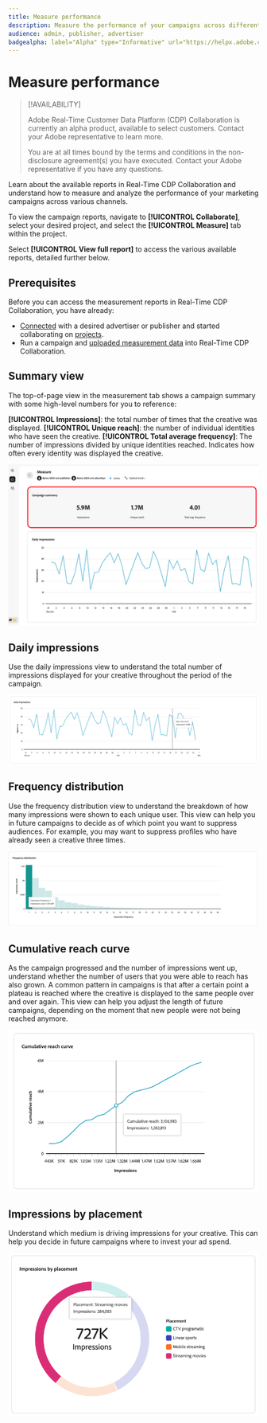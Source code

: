 ```yaml
---
title: Measure performance
description: Measure the performance of your campaigns across different channels
audience: admin, publisher, advertiser
badgealpha: label="Alpha" type="Informative" url="https://helpx.adobe.com/legal/product-descriptions/real-time-customer-data-platform-b2b-edition-prime-and-ultimate-packages.html newtab=true"
---
```


# Measure performance

>[!AVAILABILITY]
>
>Adobe Real-Time Customer Data Platform (CDP) Collaboration is currently an alpha product, available to select customers. Contact your Adobe representative to learn more.
>
>You are at all times bound by the terms and conditions in the non-disclosure agreement(s) you have executed. Contact your Adobe representative if you have any questions.

Learn about the available reports in Real-Time CDP Collaboration and understand how to measure and analyze the performance of your marketing campaigns across various channels.

To view the campaign reports, navigate to **[!UICONTROL Collaborate]**, select your desired project, and select the **[!UICONTROL Measure]** tab within the project. 

Select **[!UICONTROL View full report]** to access the various available reports, detailed further below.

## Prerequisites

Before you can access the measurement reports in Real-Time CDP Collaboration, you have already:

* [Connected](/help/guide/connect-publisher-advertiser/establishing-connections.md) with a desired advertiser or publisher and started collaborating on [projects](/help/guide/collaborate/manage-projects.md).
* Run a campaign and [uploaded measurement data](/help/guide/setup/onboard-measurement-data.md) into Real-Time CDP Collaboration.

## Summary view

The top-of-page view in the measurement tab shows a campaign summary with some high-level numbers for you to reference:

**[!UICONTROL Impressions]**: the total number of times that the creative was displayed. 
**[!UICONTROL Unique reach]**: the number of individual identities who have seen the creative.
**[!UICONTROL Total average frequency]**: The number of impressions divided by unique identities reached. Indicates how often every identity was displayed the creative. 

![Campaign summary view](/help/assets/collaborate/measure/campaign-summary.png)

## Daily impressions

Use the daily impressions view to understand the total number of impressions displayed for your creative throughout the period of the campaign.

![Daily impressions view.](/help/assets/collaborate/measure/daily-impressions.png)

## Frequency distribution

Use the frequency distribution view to understand the breakdown of how many impressions were shown to each unique user. This view can help you in future campaigns to decide as of which point you want to suppress audiences. For example, you may want to suppress profiles who have already seen a creative three times. 

![Frequency distribution view.](/help/assets/collaborate/measure/frequency-distribution.gif)

## Cumulative reach curve

As the campaign progressed and the number of impressions went up, understand whether the number of users that you were able to reach has also grown. A common pattern in campaigns is that after a certain point a plateau is reached where the creative is displayed to the same people over and over again. This view can help you adjust the length of future campaigns, depending on the moment that new people were not being reached anymore.

![Cumulative reach curve.](/help/assets/collaborate/measure/cumulative-reach-curve.png)

## Impressions by placement

Understand which medium is driving impressions for your creative. This can help you decide in future campaigns where to invest your ad spend.

![Impressions by placement.](/help/assets/collaborate/measure/impressions-by-placement.png)

